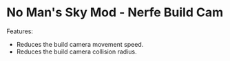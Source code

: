 # No Man's Sky Mod - Nerfe Build Cam

Features:
- Reduces the build camera movement speed.
- Reduces the build camera collision radius.
